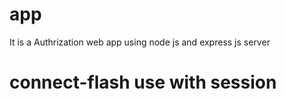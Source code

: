 # app
It is a Authrization web app using node js and express js server


# connect-flash use with session
